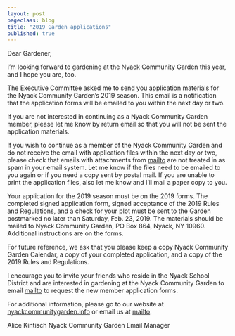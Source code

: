 ```yaml
---
layout: post
pageclass: blog
title: "2019 Garden applications"
published: true
---
```


Dear Gardener,

I’m looking forward to gardening at the Nyack Community Garden this year, and I hope you are, too.

The Executive Committee asked me to send you application materials for the Nyack Community Garden’s 2019 season. This email is a notification that the application forms will be emailed to you within the next day or two.

If you are not interested in continuing as a Nyack Community Garden member, please let me know by return email so that you will not be sent the application materials.

If you wish to continue as a member of the Nyack Community Garden and do not receive the email with application files within the next day or two, please check that emails with attachments from [mailto](mailto:nyackcommuntygarden@gmail.com) are not treated in as spam in your email system. Let me know if the files need to be emailed to you again or if you need a copy sent by postal mail. If you are unable to print the application files, also let me know and I’ll mail a paper copy to you.

Your application for the 2019 season must be on the 2019 forms. The completed signed application form, signed acceptance of the 2019 Rules and Regulations, and a check for your plot must be sent to the Garden postmarked no later than Saturday, Feb. 23, 2019. The materials should be mailed to Nyack Community Garden, PO Box 864, Nyack, NY 10960. Additional instructions are on the forms.

For future reference, we ask that you please keep a copy Nyack Community Garden Calendar, a copy of your completed application, and a copy of the 2019 Rules and Regulations.

I encourage you to invite your friends who reside in the Nyack School District and are interested in gardening at the Nyack Community Garden to email [mailto](mailto:nyackcommuntygarden@gmail.com) to request the new member application forms.

For additional information, please go to our website at [nyackcommunitygarden.info](http://nyackcommunitygarden.info/) or email us at [mailto](mailto:nyackcommuntygarden@gmail.com).

Alice Kintisch
Nyack Community Garden Email Manager

